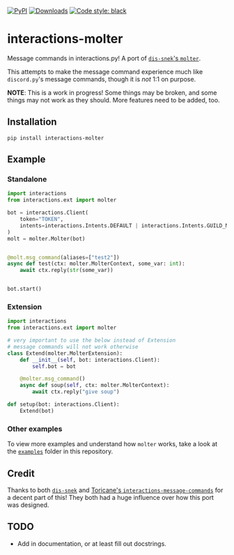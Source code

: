[![PyPI](https://img.shields.io/pypi/v/interactions-molter)](https://pypi.org/project/interactions-molter/)
[![Downloads](https://static.pepy.tech/personalized-badge/interactions-molter?period=total&units=abbreviation&left_color=grey&right_color=green&left_text=pip%20installs)](https://pepy.tech/project/interactions-molter)
[![Code style: black](https://img.shields.io/badge/code%20style-black-000000.svg)](https://github.com/psf/black)

# interactions-molter
Message commands in interactions.py! A port of [`dis-snek`'s `molter`](https://github.com/Discord-Snake-Pit/molter).

This attempts to make the message command experience much like `discord.py`'s message commands, though it is *not* 1:1 on purpose.

**NOTE**: This is a work in progress! Some things may be broken, and some things may not work as they should. More features need to be added, too.

## Installation

```
pip install interactions-molter
```

## Example

### Standalone

```python
import interactions
from interactions.ext import molter

bot = interactions.Client(
    token="TOKEN",
    intents=interactions.Intents.DEFAULT | interactions.Intents.GUILD_MESSAGE_CONTENT,
)
molt = molter.Molter(bot)


@molt.msg_command(aliases=["test2"])
async def test(ctx: molter.MolterContext, some_var: int):
    await ctx.reply(str(some_var))


bot.start()
```

### Extension

```python
import interactions
from interactions.ext import molter

# very important to use the below instead of Extension
# message commands will not work otherwise
class Extend(molter.MolterExtension):
    def __init__(self, bot: interactions.Client):
        self.bot = bot

    @molter.msg_command()
    async def soup(self, ctx: molter.MolterContext):
        await ctx.reply("give soup")

def setup(bot: interactions.Client):
    Extend(bot)
```

### Other examples

To view more examples and understand how `molter` works, take a look at the [`examples`](https://github.com/interactions-py/molter/tree/main/examples) folder in this repository.

## Credit

Thanks to both [`dis-snek`](https://github.com/Discord-Snake-Pit/Dis-Snek) and [Toricane's `interactions-message-commands`](https://github.com/Toricane/interactions-message-commands) for a decent part of this! They both had a huge influence over how this port was designed.

## TODO
- Add in documentation, or at least fill out docstrings.
